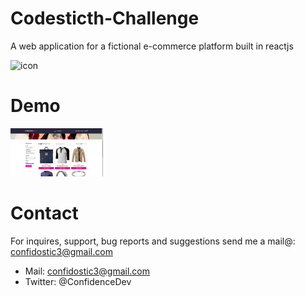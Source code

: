 # Codesticth-Challenge

A web application for a fictional e-commerce platform built in reactjs

<img src="https://github.com/Dev-Geek/Paddi-WebRTC-Group-VideoChat/blob/master/screenshots/icon.png" width="148" alt="icon">

# Demo

<p float="left">
<img src="https://github.com/ConfidenceDev/Codesticth-Challenge/blob/main/src/assets/demo.png" width="148" alt="demo">
</p>

# Contact

For inquires, support, bug reports and suggestions send me a mail@: confidostic3@gmail.com

- Mail: confidostic3@gmail.com
- Twitter: @ConfidenceDev

